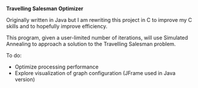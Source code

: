 **Travelling Salesman Optimizer**

Originally written in Java but I am rewriting this project in C to improve my C skills and to hopefully improve efficiency.

This program, given a user-limited number of iterations, will use Simulated Annealing to approach a solution to the Travelling Salesman problem.

To do:

- Optimize processing performance
- Explore visualization of graph configuration (JFrame used in Java version)
